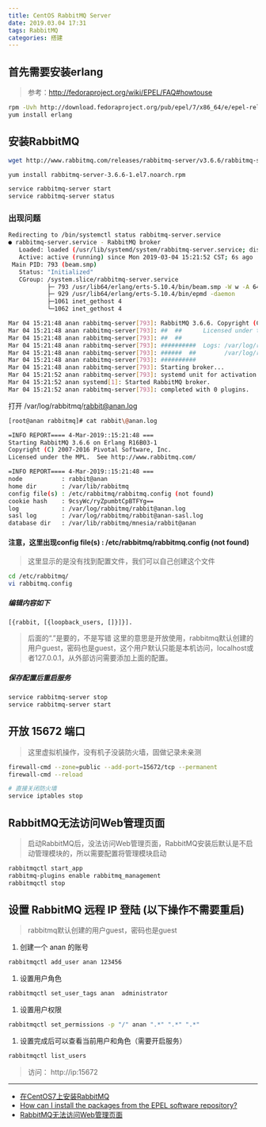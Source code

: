 ```yaml
---
title: CentOS RabbitMQ Server 
date: 2019.03.04 17:31
tags: RabbitMQ
categories: 搭建
---
```


##  首先需要安装erlang
> 参考：http://fedoraproject.org/wiki/EPEL/FAQ#howtouse

```sh
rpm -Uvh http://download.fedoraproject.org/pub/epel/7/x86_64/e/epel-release-7-8.noarch.rpm
yum install erlang
```
## 安装RabbitMQ
```sh
wget http://www.rabbitmq.com/releases/rabbitmq-server/v3.6.6/rabbitmq-server-3.6.6-1.el7.noarch.rpm

yum install rabbitmq-server-3.6.6-1.el7.noarch.rpm 

service rabbitmq-server start
service rabbitmq-server status
```

### 出现问题
```sh
Redirecting to /bin/systemctl status rabbitmq-server.service
● rabbitmq-server.service - RabbitMQ broker
   Loaded: loaded (/usr/lib/systemd/system/rabbitmq-server.service; disabled; vendor preset: disabled)
   Active: active (running) since Mon 2019-03-04 15:21:52 CST; 6s ago
 Main PID: 793 (beam.smp)
   Status: "Initialized"
   CGroup: /system.slice/rabbitmq-server.service
           ├─ 793 /usr/lib64/erlang/erts-5.10.4/bin/beam.smp -W w -A 64 -P 1048576 -t 5000000 -stbt db -zdbbl 32000 -K true -- -root /usr/lib64/erlang ...
           ├─ 929 /usr/lib64/erlang/erts-5.10.4/bin/epmd -daemon
           ├─1061 inet_gethost 4
           └─1062 inet_gethost 4

Mar 04 15:21:48 anan rabbitmq-server[793]: RabbitMQ 3.6.6. Copyright (C) 2007-2016 Pivotal Software, Inc.
Mar 04 15:21:48 anan rabbitmq-server[793]: ##  ##      Licensed under the MPL.  See http://www.rabbitmq.com/
Mar 04 15:21:48 anan rabbitmq-server[793]: ##  ##
Mar 04 15:21:48 anan rabbitmq-server[793]: ##########  Logs: /var/log/rabbitmq/rabbit@anan.log
Mar 04 15:21:48 anan rabbitmq-server[793]: ######  ##        /var/log/rabbitmq/rabbit@anan-sasl.log
Mar 04 15:21:48 anan rabbitmq-server[793]: ##########
Mar 04 15:21:48 anan rabbitmq-server[793]: Starting broker...
Mar 04 15:21:52 anan rabbitmq-server[793]: systemd unit for activation check: "rabbitmq-server.service"
Mar 04 15:21:52 anan systemd[1]: Started RabbitMQ broker.
Mar 04 15:21:52 anan rabbitmq-server[793]: completed with 0 plugins.

```

打开 /var/log/rabbitmq/rabbit@anan.log
```sh
[root@anan rabbitmq]# cat rabbit\@anan.log

=INFO REPORT==== 4-Mar-2019::15:21:48 ===
Starting RabbitMQ 3.6.6 on Erlang R16B03-1
Copyright (C) 2007-2016 Pivotal Software, Inc.
Licensed under the MPL.  See http://www.rabbitmq.com/

=INFO REPORT==== 4-Mar-2019::15:21:48 ===
node           : rabbit@anan
home dir       : /var/lib/rabbitmq
config file(s) : /etc/rabbitmq/rabbitmq.config (not found)
cookie hash    : 9csyWc/ryZpumbtCpBTFYg==
log            : /var/log/rabbitmq/rabbit@anan.log
sasl log       : /var/log/rabbitmq/rabbit@anan-sasl.log
database dir   : /var/lib/rabbitmq/mnesia/rabbit@anan
```
#### 注意，这里出现**config file(s) : /etc/rabbitmq/rabbitmq.config (not found)**
> 这里显示的是没有找到配置文件，我们可以自己创建这个文件

```sh
cd /etc/rabbitmq/
vi rabbitmq.config
```
##### 编辑内容如下
```
[{rabbit, [{loopback_users, []}]}].
```
> 后面的“.”是要的，不是写错
这里的意思是开放使用，rabbitmq默认创建的用户guest，密码也是guest，这个用户默认只能是本机访问，localhost或者127.0.0.1，从外部访问需要添加上面的配置。

##### 保存配置后重启服务
```sh
service rabbitmq-server stop
service rabbitmq-server start
```

## 开放 15672 端口
> 这里虚拟机操作，没有机子没装防火墙，固做记录未亲测

```sh
firewall-cmd --zone=public --add-port=15672/tcp --permanent
firewall-cmd --reload 

# 直接关闭防火墙
service iptables stop
```

## RabbitMQ无法访问Web管理页面
> 启动RabbitMQ后，没法访问Web管理页面，RabbitMQ安装后默认是不启动管理模块的，所以需要配置将管理模块启动 

```sh
rabbitmqctl start_app
rabbitmq-plugins enable rabbitmq_management
rabbitmqctl stop
```

## 设置 RabbitMQ 远程 IP 登陆 (以下操作不需要重启)
> rabbitmq默认创建的用户guest，密码也是guest

1. 创建一个 anan 的账号
```sh
rabbitmqctl add_user anan 123456
```
1. 设置用户角色
```sh
rabbitmqctl set_user_tags anan  administrator
```
1. 设置用户权限
```sh
rabbitmqctl set_permissions -p "/" anan ".*" ".*" ".*"
```
1. 设置完成后可以查看当前用户和角色（需要开启服务）
```sh
rabbitmqctl list_users
```

> 访问： http://ip:15672

***
- [在CentOS7上安装RabbitMQ](https://www.cnblogs.com/uptothesky/p/6094357.html)
- [How can I install the packages from the EPEL software repository?](https://fedoraproject.org/wiki/EPEL/FAQ#howtouse)
- [RabbitMQ无法访问Web管理页面](https://blog.csdn.net/qq_35873847/article/details/78721696)